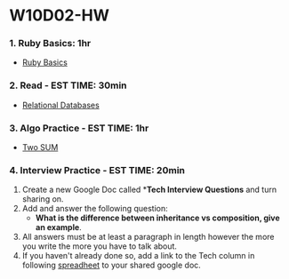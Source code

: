 # W10D02-HW

### 1. Ruby Basics: 1hr
- [Ruby Basics](https://git.generalassemb.ly/SEIR-526/ruby_basics_hw)

### 2. Read - EST TIME: 30min
- [Relational Databases](https://www.smartsheet.com/relational-database)

### 3. Algo Practice - EST TIME: 1hr
- [Two SUM](./ALGO.MD)

### 4.  Interview Practice - EST TIME: 20min
1. Create a new Google Doc called ***Tech Interview Questions** and turn sharing on.
2. Add and answer the following question: 
   - **What is the difference between inheritance vs composition, give an example**.
3. All answers must be at least a paragraph in length however the more you write the more you have to talk about.
4. If you haven't already done so, add a link to the Tech column in following [spreadheet](https://docs.google.com/spreadsheets/d/1brTSyF1pa1bjWFS5yUrMyizd3sZgvYn5uLet93aZKVg/edit#gid=0) to your shared google doc.
